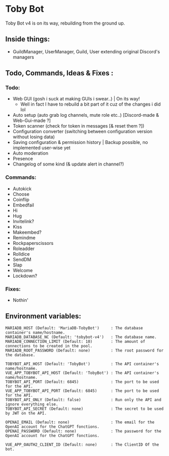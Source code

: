 # Toby Bot

Toby Bot v4 is on its way, rebuilding from the ground up.

## Inside things:

- GuildManager, UserManager, Guild, User extending original Discord's managers

## Todo, Commands, Ideas & Fixes :

### Todo:

- Web GUI (gosh i suck at making GUIs i swear..) | On its way!
    - Well in fact I have to rebuild a bit part of it cuz of the changes i did lol
- Auto setup (auto grab log channels, mute role etc..) [Discord-made & Web-Gui-made ?]
- Token scanner (check for token in messages [& reset them ?])
- Configuration converter (switching between configuration version without losing data)
- Saving configuration & permission history | Backup possible, no implemented user-wise yet
- Auto moderation
- Presence
- Changelog of some kind (& update alert in channel?)

### Commands:

- Autokick
- Choose
- Coinflip
- Embedfail
- Hi
- Hug
- Invitelink?
- Kiss
- Makeembed?
- Remindme
- Rockpaperscissors
- Roleadder
- Rolldice
- SendDM
- Slap
- Welcome
- Lockdown?

### Fixes:

- Nothin'

## Environment variables:
```
MARIADB_HOST (Default: 'MariaDB-TobyBot')     : The database container's name/hostname.
MARIADB_DATABASE_NC (Default: 'tobybot-v4')   : The database name.
MARIADB_CONNECTION_LIMIT (Default: 10)        : The amount of connections to be created in the pool.
MARIADB_ROOT_PASSWORD (Default: none)         : The root password for the database.

TOBYBOT_API_HOST (Default: 'TobyBot')         : The API container's name/hostname.
VUE_APP_TOBYBOT_API_HOST (Default: 'TobyBot') : The API container's name/hostname.
TOBYBOT_API_PORT (Default: 6845)              : The port to be used for the API.
VUE_APP_TOBYBOT_API_PORT (Default: 6845)      : The port to be used for the API.
TOBYBOT_API_ONLY (Default: false)             : Run only the API and ignore everything else.
TOBYBOT_API_SECRET (Default: none)            : The secret to be used by JWT on the API.

OPENAI_EMAIL (Default: none)                  : The email for the OpenAI account for the ChatGPT fonctions.
OPENAI_PASSWORD (Default: none)               : The password for the OpenAI account for the ChatGPT fonctions.

VUE_APP_OAUTH2_CLIENT_ID (Default: none)      : The ClientID Of the bot.
```